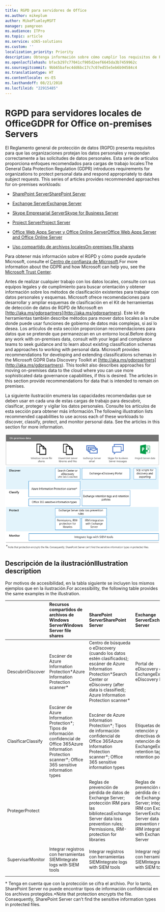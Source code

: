 ```yaml
---
title: RGPD para servidores de Office
ms.author: mikeplum
author: MikePlumleyMSFT
manager: pamgreen
ms.audience: ITPro
ms.topic: article
ms.service: o365-solutions
ms.custom: ''
localization_priority: Priority
description: Obtenga información sobre cómo cumplir los requisitos de RGPD en los servidores de Office locales.
ms.openlocfilehash: bfacb297c77041cf905d2eef6645da3b7459962c
ms.sourcegitcommit: 9bb65bafec4dd6bc17c7c07ed55e5eb6b94584c4
ms.translationtype: HT
ms.contentlocale: es-ES
ms.lasthandoff: 08/21/2018
ms.locfileid: "22915485"
---
```

# <a name="gdpr-for-office-on-premises-servers"></a><span data-ttu-id="d8a49-103">RGPD para servidores locales de Office</span><span class="sxs-lookup"><span data-stu-id="d8a49-103">GDPR for Office on-premises Servers</span></span>

<span data-ttu-id="d8a49-p101">El Reglamento general de protección de datos (RGPD) presenta requisitos para que las organizaciones protejan los datos personales y respondan correctamente a las solicitudes de datos personales. Esta serie de artículos proporciona enfoques recomendados para cargas de trabajo locales:</span><span class="sxs-lookup"><span data-stu-id="d8a49-p101">The General Data Protection Regulation (GDPR) introduces requirements for organizations to protect personal data and respond appropriately to data subject requests. This series of articles provides recommended approaches for on-premises workloads:</span></span>

-   [<span data-ttu-id="d8a49-106">SharePoint Server</span><span class="sxs-lookup"><span data-stu-id="d8a49-106">SharePoint Server</span></span>](gdpr-for-sharepoint-server.md)

-   [<span data-ttu-id="d8a49-107">Exchange Server</span><span class="sxs-lookup"><span data-stu-id="d8a49-107">Exchange Server</span></span>](gdpr-for-exchange-server.md)

-   [<span data-ttu-id="d8a49-108">Skype Empresarial Server</span><span class="sxs-lookup"><span data-stu-id="d8a49-108">Skype for Business Server</span></span>](gdpr-for-skype-for-business-server.md)

-   [<span data-ttu-id="d8a49-109">Project Server</span><span class="sxs-lookup"><span data-stu-id="d8a49-109">Project Server</span></span>](gdpr-for-project-server.md)

-   [<span data-ttu-id="d8a49-110">Office Web Apps Server y Office Online Server</span><span class="sxs-lookup"><span data-stu-id="d8a49-110">Office Web Apps Server and Office Online Server</span></span>](gdpr-for-office-online-server.md)

-   [<span data-ttu-id="d8a49-111">Uso compartido de archivos locales</span><span class="sxs-lookup"><span data-stu-id="d8a49-111">On-premises file shares</span></span>](gdpr-for-on-premises-file-shares.md)

<span data-ttu-id="d8a49-112">Para obtener más información sobre el RGPD y cómo puede ayudarle Microsoft, consulte el [Centro de confianza de Microsoft](https://www.microsoft.com/es-ES/TrustCenter/Privacy/gdpr/default.aspx).</span><span class="sxs-lookup"><span data-stu-id="d8a49-112">For more information about the GDPR and how Microsoft can help you, see the [Microsoft Trust Center](https://www.microsoft.com/es-ES/TrustCenter/Privacy/gdpr/default.aspx).</span></span>

<span data-ttu-id="d8a49-p102">Antes de realizar cualquier trabajo con los datos locales, consulte con sus equipos legales y de cumplimiento para buscar orientación y obtener información sobre los métodos de clasificación existentes para trabajar con datos personales y esquemas. Microsoft ofrece recomendaciones para desarrollar y ampliar esquemas de clasificación en el Kit de herramientas de detección de datos de RGPD de Microsoft en [http://aka.ms/gdprpartners](<http://aka.ms/gdprpartners>). Este kit de herramientas también describe métodos para mover datos locales a la nube donde puede usar funciones de gobierno de datos más complejas, si así lo desea. Los artículos de esta sección proporcionan recomendaciones para datos que se pretende que permanezcan en un entorno local.</span><span class="sxs-lookup"><span data-stu-id="d8a49-p102">Before doing any work with on-premises data, consult with your legal and compliance teams to seek guidance and to learn about existing classification schemas and approaches to working with personal data. Microsoft provides recommendations for developing and extending classifications schemas in the Microsoft GDPR Data Discovery Toolkit at [http://aka.ms/gdprpartners](<http://aka.ms/gdprpartners>). This toolkit also describes approaches for moving on-premises data to the cloud where you can use more sophisticated data governance capabilities, if this is desired. The articles in this section provide recommendations for data that is intended to remain on premises.</span></span>

<span data-ttu-id="d8a49-p103">La siguiente ilustración enumera las capacidades recomendadas que se deben usar en cada una de estas cargas de trabajo para descubrir, clasificar, proteger y vigilar los datos personales. Consulte los artículos de esta sección para obtener más información.</span><span class="sxs-lookup"><span data-stu-id="d8a49-p103">The following illustration lists recommended capabilities to use across each of these workloads to discover, classify, protect, and monitor personal data. See the articles in this section for more information.</span></span>

![](media/gdpr-for-office-servers-image1.png)

## <a name="illustration-description"></a><span data-ttu-id="d8a49-119">Descripción de la ilustración</span><span class="sxs-lookup"><span data-stu-id="d8a49-119">Illustration description</span></span>

<span data-ttu-id="d8a49-120">Por motivos de accesibilidad, en la tabla siguiente se incluyen los mismos ejemplos que en la ilustración.</span><span class="sxs-lookup"><span data-stu-id="d8a49-120">For accessibility, the following table provides the same examples in the illustration.</span></span>

|             |<span data-ttu-id="d8a49-121">Recursos compartidos de archivos de Windows Server</span><span class="sxs-lookup"><span data-stu-id="d8a49-121">Windows Server file shares</span></span>|<span data-ttu-id="d8a49-122">SharePoint Server</span><span class="sxs-lookup"><span data-stu-id="d8a49-122">SharePoint Server</span></span>|<span data-ttu-id="d8a49-123">Exchange Server</span><span class="sxs-lookup"><span data-stu-id="d8a49-123">Exchange Server</span></span>|<span data-ttu-id="d8a49-124">Skype Empresarial</span><span class="sxs-lookup"><span data-stu-id="d8a49-124">Skype for Business</span></span>|<span data-ttu-id="d8a49-125">Project Server</span><span class="sxs-lookup"><span data-stu-id="d8a49-125">Project Server</span></span>|
|:------------|:-------------------------|:----------------|:--------------|:-----------------|:-------------|
|<span data-ttu-id="d8a49-126">Descubrir</span><span class="sxs-lookup"><span data-stu-id="d8a49-126">Discover</span></span>|<span data-ttu-id="d8a49-127">Escáner de Azure Information Protection\*</span><span class="sxs-lookup"><span data-stu-id="d8a49-127">Azure Information Protection scanner\*</span></span>|<span data-ttu-id="d8a49-128">Centro de búsqueda o eDiscovery (cuando los datos estén clasificados); escáner de Azure Information Protection\*</span><span class="sxs-lookup"><span data-stu-id="d8a49-128">Search Center or eDiscovery (after data is classified); Azure Information Protection scanner\*</span></span>|<span data-ttu-id="d8a49-129">Portal de eDiscovery de Exchange</span><span class="sxs-lookup"><span data-stu-id="d8a49-129">Exchange eDiscovery Portal</span></span>|<span data-ttu-id="d8a49-130">Portal de eDiscovery de Exchange</span><span class="sxs-lookup"><span data-stu-id="d8a49-130">Exchange eDiscovery portal</span></span>|<span data-ttu-id="d8a49-131">Scripts SQL de detección y exportación</span><span class="sxs-lookup"><span data-stu-id="d8a49-131">SQL scripts for discovery and exporting</span></span>|
|<span data-ttu-id="d8a49-132">Clasificar</span><span class="sxs-lookup"><span data-stu-id="d8a49-132">Classify</span></span>|<span data-ttu-id="d8a49-133">Escáner de Azure Information Protection\*; Tipos de información confidencial de Office 365</span><span class="sxs-lookup"><span data-stu-id="d8a49-133">Azure Information Protection scanner\*; Office 365 sensitive information types</span></span>|<span data-ttu-id="d8a49-134">Escáner de Azure Information Protection\*; Tipos de información confidencial de Office 365</span><span class="sxs-lookup"><span data-stu-id="d8a49-134">Azure Information Protection scanner\*; Office 365 sensitive information types</span></span>|<span data-ttu-id="d8a49-135">Etiquetas de retención y directivas de retención de Exchange</span><span class="sxs-lookup"><span data-stu-id="d8a49-135">Exchange retention tags and retention policies</span></span>|<span data-ttu-id="d8a49-136">Etiquetas de retención y directivas de retención de Exchange</span><span class="sxs-lookup"><span data-stu-id="d8a49-136">Exchange retention tags and retention policies</span></span>||
|<span data-ttu-id="d8a49-137">Proteger</span><span class="sxs-lookup"><span data-stu-id="d8a49-137">Protect</span></span>||<span data-ttu-id="d8a49-138">Reglas de prevención de pérdida de datos de Exchange Server; protección IRM para las bibliotecas</span><span class="sxs-lookup"><span data-stu-id="d8a49-138">Exchange Server data loss prevention rules; Permissions, IRM-protection for libraries</span></span>|<span data-ttu-id="d8a49-139">Reglas de prevención de pérdida de datos de Exchange Server; integración IRM con Exchange Server</span><span class="sxs-lookup"><span data-stu-id="d8a49-139">Exchange Server data loss prevention rules; IRM integration with Exchange Server</span></span>|||
|<span data-ttu-id="d8a49-140">Supervisar</span><span class="sxs-lookup"><span data-stu-id="d8a49-140">Monitor</span></span>|<span data-ttu-id="d8a49-141">Integrar registros con herramientas SIEM</span><span class="sxs-lookup"><span data-stu-id="d8a49-141">Integrate logs with SIEM tools</span></span>|<span data-ttu-id="d8a49-142">Integrar registros con herramientas SIEM</span><span class="sxs-lookup"><span data-stu-id="d8a49-142">Integrate logs with SIEM tools</span></span>|<span data-ttu-id="d8a49-143">Integrar registros con herramientas SIEM</span><span class="sxs-lookup"><span data-stu-id="d8a49-143">Integrate logs with SIEM tools</span></span>|<span data-ttu-id="d8a49-144">Integrar registros con herramientas SIEM</span><span class="sxs-lookup"><span data-stu-id="d8a49-144">Integrate logs with SIEM tools</span></span>|<span data-ttu-id="d8a49-145">Integrar registros con herramientas SIEM</span><span class="sxs-lookup"><span data-stu-id="d8a49-145">Integrate logs with SIEM tools</span></span>|

<span data-ttu-id="d8a49-p104">\* Tenga en cuenta que con la protección se cifra el archivo. Por lo tanto, SharePoint Server no puede encontrar tipos de información confidencial en los archivos protegidos.</span><span class="sxs-lookup"><span data-stu-id="d8a49-p104">\*Note that protection encrypts the file. Consequently, SharePoint Server can’t find the sensitive information types in protected files.</span></span>
